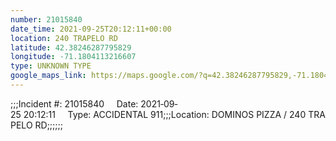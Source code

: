 ```yaml
---
number: 21015840
date_time: 2021-09-25T20:12:11+00:00
location: 240 TRAPELO RD
latitude: 42.38246287795829
longitude: -71.1804113216607
type: UNKNOWN TYPE
google_maps_link: https://maps.google.com/?q=42.38246287795829,-71.1804113216607
---
```


;;;Incident #: 21015840     Date: 2021‐09‐25 20:12:11     Type: ACCIDENTAL 911;;;Location: DOMINOS PIZZA / 240 TRAPELO RD;;;;;;
